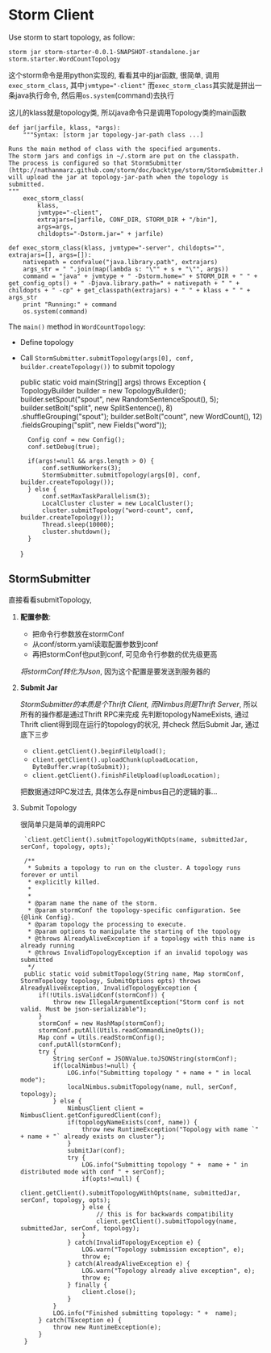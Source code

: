 Storm Client
=============
Use storm to start topology, as follow:

    storm jar storm-starter-0.0.1-SNAPSHOT-standalone.jar storm.starter.WordCountTopology

这个storm命令是用python实现的, 看看其中的jar函数, 很简单,
调用`exec_storm_class`, 其中`jvmtype="-client"`
而`exec_storm_class`其实就是拼出一条java执行命令,
然后用`os.system`(command)去执行

这儿的klass就是topology类, 所以java命令只是调用Topology类的main函数

    def jar(jarfile, klass, *args):
        """Syntax: [storm jar topology-jar-path class ...]

    Runs the main method of class with the specified arguments.
    The storm jars and configs in ~/.storm are put on the classpath.
    The process is configured so that StormSubmitter
    (http://nathanmarz.github.com/storm/doc/backtype/storm/StormSubmitter.html)
    will upload the jar at topology-jar-path when the topology is submitted.
    """
        exec_storm_class(
            klass,
            jvmtype="-client",
            extrajars=[jarfile, CONF_DIR, STORM_DIR + "/bin"],
            args=args,
            childopts="-Dstorm.jar=" + jarfile)

    def exec_storm_class(klass, jvmtype="-server", childopts="", extrajars=[], args=[]):
        nativepath = confvalue("java.library.path", extrajars)
        args_str = " ".join(map(lambda s: "\"" + s + "\"", args))
        command = "java" + jvmtype + " -Dstorm.home=" + STORM_DIR + " " + get_config_opts() + " -Djava.library.path=" + nativepath + " " + childopts + " -cp" + get_classpath(extrajars) + " " + klass + " " + args_str
        print "Running:" + command
        os.system(command)

The `main()` method in `WordCountTopology`:

* Define topology
* Call `StormSubmitter.submitTopology(args[0], conf, builder.createTopology())` to submit topology

    public static void main(String[] args) throws Exception {        
        TopologyBuilder builder = new TopologyBuilder();        
        builder.setSpout("spout", new RandomSentenceSpout(), 5);        
        builder.setBolt("split", new SplitSentence(), 8)
                 .shuffleGrouping("spout");
        builder.setBolt("count", new WordCount(), 12)
                 .fieldsGrouping("split", new Fields("word"));

        Config conf = new Config();
        conf.setDebug(true);

        if(args!=null && args.length > 0) {
            conf.setNumWorkers(3);            
            StormSubmitter.submitTopology(args[0], conf, builder.createTopology());
        } else {        
            conf.setMaxTaskParallelism(3);
            LocalCluster cluster = new LocalCluster();
            cluster.submitTopology("word-count", conf, builder.createTopology());   
            Thread.sleep(10000);
            cluster.shutdown();
        }
    }

## StormSubmitter

直接看看submitTopology, 

1. **配置参数**:

   - 把命令行参数放在stormConf
   - 从conf/storm.yaml读取配置参数到conf
   - 再把stormConf也put到conf, 可见命令行参数的优先级更高 

   *将stormConf转化为Json*, 因为这个配置是要发送到服务器的

2. **Submit Jar**

    *StormSubmitter的本质是个Thrift Client, 而Nimbus则是Thrift Server*, 所以所有的操作都是通过Thrift RPC来完成
    先判断topologyNameExists, 通过Thrift client得到现在运行的topology的状况, 并check 
    然后Submit Jar, 通过底下三步

    - `client.getClient().beginFileUpload();`
    - `client.getClient().uploadChunk(uploadLocation, ByteBuffer.wrap(toSubmit));`
    - `client.getClient().finishFileUpload(uploadLocation);`

    把数据通过RPC发过去, 具体怎么存是nimbus自己的逻辑的事...

3. Submit Topology 

    很简单只是简单的调用RPC 

        `client.getClient().submitTopologyWithOpts(name, submittedJar, serConf, topology, opts);`

        /**
         * Submits a topology to run on the cluster. A topology runs forever or until 
         * explicitly killed.
         *
         *
         * @param name the name of the storm.
         * @param stormConf the topology-specific configuration. See {@link Config}. 
         * @param topology the processing to execute.
         * @param options to manipulate the starting of the topology
         * @throws AlreadyAliveException if a topology with this name is already running
         * @throws InvalidTopologyException if an invalid topology was submitted
         */
        public static void submitTopology(String name, Map stormConf, StormTopology topology, SubmitOptions opts) throws AlreadyAliveException, InvalidTopologyException {
            if(!Utils.isValidConf(stormConf)) {
                throw new IllegalArgumentException("Storm conf is not valid. Must be json-serializable");
            }
            stormConf = new HashMap(stormConf);
            stormConf.putAll(Utils.readCommandLineOpts());
            Map conf = Utils.readStormConfig();
            conf.putAll(stormConf);
            try {
                String serConf = JSONValue.toJSONString(stormConf);
                if(localNimbus!=null) {
                    LOG.info("Submitting topology " + name + " in local mode");
                    localNimbus.submitTopology(name, null, serConf, topology);
                } else {
                    NimbusClient client = NimbusClient.getConfiguredClient(conf);
                    if(topologyNameExists(conf, name)) {
                        throw new RuntimeException("Topology with name `" + name + "` already exists on cluster");
                    }
                    submitJar(conf);
                    try {
                        LOG.info("Submitting topology " +  name + " in distributed mode with conf " + serConf);
                        if(opts!=null) {
                            client.getClient().submitTopologyWithOpts(name, submittedJar, serConf, topology, opts);                    
                        } else {
                            // this is for backwards compatibility
                            client.getClient().submitTopology(name, submittedJar, serConf, topology);                                            
                        }
                    } catch(InvalidTopologyException e) {
                        LOG.warn("Topology submission exception", e);
                        throw e;
                    } catch(AlreadyAliveException e) {
                        LOG.warn("Topology already alive exception", e);
                        throw e;
                    } finally {
                        client.close();
                    }
                }
                LOG.info("Finished submitting topology: " +  name);
            } catch(TException e) {
                throw new RuntimeException(e);
            }
        }
